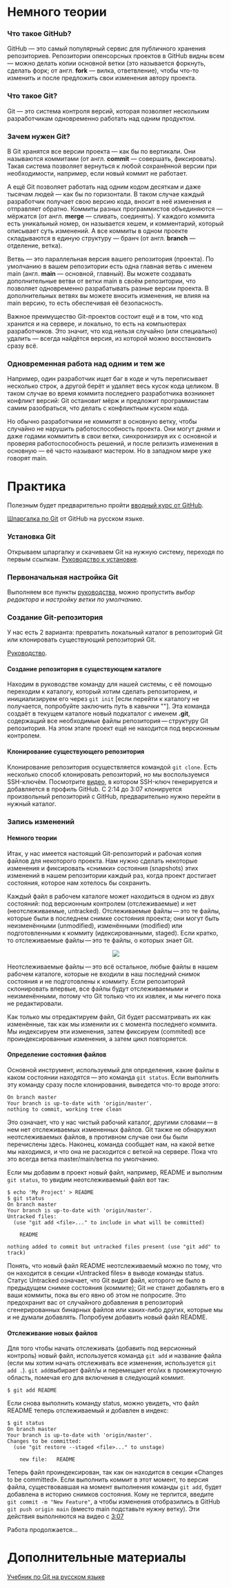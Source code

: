 # Немного теории
### Что такое GitHub?
GitHub — это самый популярный сервис для публичного хранения репозиториев. Репозитории опенсорсных проектов в GitHub видны всем — можно делать копии основной ветки (это называется форкнуть, сделать форк; от англ. __fork__ — вилка, ответвление), чтобы что-то изменить и после предложить свои изменения автору проекта.

### Что такое Git? 
Git — это система контроля версий, которая позволяет нескольким разработчикам одновременно работать над одним продуктом.
### Зачем нужен Git?
В Git хранятся все версии проекта — как бы по вертикали. Они называются коммитами (от англ. __commit__ — совершать, фиксировать). Такая система позволяет вернуться к любой сохранённой версии при необходимости, например, если новый коммит не работает.

А ещё Git позволяет работать над одним кодом десяткам и даже тысячам людей — как бы по горизонтали. В таком случае каждый разработчик получает свою версию кода, вносит в неё изменения и отправляет обратно. Коммиты разных программистов объединяются — мёржатся (от англ. __merge__ — сливать, соединять). У каждого коммита есть уникальный номер, он называется хешем, и комментарий, который описывает суть изменений. А все коммиты в одном проекте складываются в единую структуру — бранч (от англ. __branch__ — отделение, ветка). 

Ветвь — это параллельная версия вашего репозитория (проекта). По умолчанию в вашем репозитории есть одна главная ветвь с именем main (англ. __main__ — основной, главный). Вы можете создавать дополнительные ветви от ветки main в своём репозитории, что позволяет одновременно разрабатывать разные версии проекта. В дополнительных ветвях вы можете вносить изменения, не влияя на main версию, то есть обеспечивая её безопасность.

Важное преимущество Git-проектов состоит ещё и в том, что код хранится и на сервере, и локально, то есть на компьютерах разработчиков. Это значит, что код нельзя случайно (или специально) удалить — всегда найдётся версия, из которой можно восстановить сразу всё.
### Одновременная работа над одним и тем же
Например, один разработчик ищет баг в коде и чуть переписывает несколько строк, а другой берёт и удаляет весь кусок кода целиком. В таком случае во время коммита последнего разработчика возникнет конфликт версий: Git остановит мёрж и предложит программистам самим разобраться, что делать с конфликтным куском кода.

Но обычно разработчики не коммитят в основную ветку, чтобы случайно не нарушить работоспособность проекта. Они могут днями и даже годами коммитить в свои ветки, синхронизируя их с основной и проверяя работоспособность решений, и после релизить изменения в основную — её часто называют мастером. Но в западном мире уже говорят main.
# Практика
Полезным будет предварительно пройти [вводный курс от GitHub](https://github.com/skills/introduction-to-github). 

[Шпаргалка по Git](https://training.github.com/downloads/ru/github-git-cheat-sheet/) от GitHub на русском языке.

### Установка Git
Открываем шпаргалку и скачиваем Git на нужную систему, переходя по первым ссылкам. [Руководство к установке](https://git-scm.com/book/ru/v2/Введение-Установка-Git).
### Первоначальная настройка Git
Выполняем все пункты [руководства](https://git-scm.com/book/ru/v2/Введение-Первоначальная-настройка-Git), можно пропустить _выбор редактора_ и _настройку ветки по умолчанию_.
### Создание Git-репозитория
У нас есть 2 варианта: превратить локальный каталог в репозиторий Git или клонировать существующий репозиторий Git.

[Руководство](https://git-scm.com/book/ru/v2/Основы-Git-Создание-Git-репозитория).
#### Создание репозитория в существующем каталоге
Находим в руководстве команду для нашей системы, с её помощью переходим к каталогу, который хотим сделать репозиторием, и инициализируем его через `git init` [если перейти к каталогу не получается, попробуйте заключить путь в кавычки ""]. Эта команда создаёт в текущем каталоге новый подкаталог с именем __.git__, содержащий все необходимые файлы репозитория — структуру Git репозитория. На этом этапе проект ещё не находится под версионным контролем.
#### Клонирование существующего репозитория
Клонирование репозитория осуществляется командой `git clone`. Есть несколько способ клонировать репозиторий, но мы воспользуемся SSH-ключём. Посмотрите [видео](https://www.youtube.com/watch?v=4evR80g--9k&list=PLg5SS_4L6LYstwxTEOU05E0URTHnbtA0l&index=10), в котором SSH-ключ генерируется и добавляется в профиль GitHub. C 2:14 до 3:07 клонируется произвольный репозиторий с GitHub, предварительно нужно перейти в нужный каталог.
### Запись изменений
#### Немного теории
Итак, у нас имеется настоящий Git-репозиторий и рабочая копия файлов для некоторого проекта. Нам нужно сделать некоторые изменения и фиксировать «снимки» состояния (snapshots) этих изменений в нашем репозитории каждый раз, когда проект достигает состояния, которое нам хотелось бы сохранить.

Каждый файл в рабочем каталоге может находиться в одном из двух состояний: под версионным контролем (отслеживаемые) и нет (неотслеживаемые, untracked). Отслеживаемые файлы — это те файлы, которые были в последнем снимке состояния проекта; они могут быть неизменёнными (unmodified), изменёнными (modified) или подготовленными к коммиту (идексированными, staged). Если кратко, то отслеживаемые файлы — это те файлы, о которых знает Git.
<p align="center">
  <img src="https://user-images.githubusercontent.com/125132889/221302594-1200b05e-6370-4f1e-a11e-40a010e8f419.png">
</p>

Неотслеживаемые файлы — это всё остальное, любые файлы в нашем рабочем каталоге, которые не входили в наш последний снимок состояния и не подготовлены к коммиту. Если репозиторий склонировать впервые, все файлы будут отслеживаемыми и неизменёнными, потому что Git только что их извлек, и мы ничего пока не редактировали.

Как только мы отредактируем файл, Git будет рассматривать их как изменённые, так как мы изменили их с момента последнего коммита. Мы индексируем эти изменения, затем фиксируем (commited) все проиндексированные изменения, а затем цикл повторяется.
#### Определение состояния файлов
Основной инструмент, используемый для определения, какие файлы в каком состоянии находятся — это команда `git status`. Если выполнить эту команду сразу после клонирования, выведется что-то вроде этого:
```$ git status
On branch master
Your branch is up-to-date with 'origin/master'.
nothing to commit, working tree clean
```
Это означает, что у нас чистый рабочий каталог, другими словами — в нем нет отслеживаемых измененных файлов. Git также не обнаружил неотслеживаемых файлов, в противном случае они бы были перечислены здесь. Наконец, команда сообщает нам, на какой ветке мы находимся, и что она не расходится с веткой на сервере. Пока что это всегда ветка master/main/ветка по умолчанию.

Если мы добавим в проект новый файл, например, README и выполним `git status`, то увидим неотслеживаемый файл вот так:
```
$ echo 'My Project' > README
$ git status
On branch master
Your branch is up-to-date with 'origin/master'.
Untracked files:
  (use "git add <file>..." to include in what will be committed)

    README

nothing added to commit but untracked files present (use "git add" to track)
```
Понять, что новый файл README неотслеживаемый можно по тому, что он находится в секции «Untracked files» в выводе команды status. Статус Untracked означает, что Git видит файл, которого не было в предыдущем снимке состояния (коммите); Git не станет добавлять его в ваши коммиты, пока вы его явно об этом не попросите. Это предохранит вас от случайного добавления в репозиторий сгенерированных бинарных файлов или каких-либо других, которые мы и не думали добавлять. Попробуем добавить новый файл README.
#### Отслеживание новых файлов
Для того чтобы начать отслеживать (добавить под версионный контроль) новый файл, используется команда `git add` и название файла (если мы хотим начать отслеживать все изменения, используется `git add .`). `git add`выбирает файл/ы и перемещает его/их в промежуточную область, помечая его для включения в следующий коммит.
```
$ git add README
```
Если снова выполнить команду status, можно увидеть, что файл README теперь отслеживаемый и добавлен в индекс:
```
$ git status
On branch master
Your branch is up-to-date with 'origin/master'.
Changes to be committed:
  (use "git restore --staged <file>..." to unstage)

    new file:   README
```
Теперь файл проиндексирован, так как он находится в секции «Changes to be committed». Если выполнить коммит в этот момент, то версия файла, существовавшая на момент выполнения команды `git add`, будет добавлена в историю снимков состояния. Кому не терпится, введите `git commit -m "New Feature"`, а чтобы изменения отобразились в GitHub `git push origin main` (вместо main подставьте нужну ветку). Эти действия выполняются на видео с [3:07](https://youtu.be/4evR80g--9k?list=PLg5SS_4L6LYstwxTEOU05E0URTHnbtA0l&t=187)

Работа продолжается...
# Дополнительные материалы
[Учебник по Git на русском языке](https://git-scm.com/book/ru/v2)

